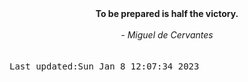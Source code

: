 
<div align="center"><b><span>To be prepared is half the victory. </span></b><br><br><i> - Miguel de Cervantes</i></div>
<br><br><kbd>Last updated:Sun Jan  8 12:07:34 2023</kbd>